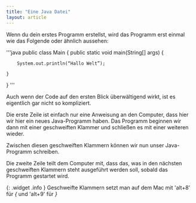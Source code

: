 ```yaml
---
title: "Eine Java Datei"
layout: article
---
```


Wenn du dein erstes Programm erstellst, wird das Programm erst einmal wie das Folgende oder ähnlich aussehen:

'''java
public class Main {
    public static void main(String[] args) {
        
        System.out.println(“Hallo Welt”);
        
    }
}
'''

Auch wenn der Code auf den ersten Blick überwältigend wirkt, ist es eigentlich gar nicht so kompliziert.

Die erste Zeile ist einfach nur eine Anweisung an den Computer, dass hier wir hier ein neues Java-Programm haben. Das Programm beginnen wir dann mit einer geschweiften Klammer und schließen es mit einer weiteren wieder.

Zwischen diesen geschweiften Klammern können wir nun unser Java-Programm schreiben.

Die zweite Zeile teilt dem Computer mit, dass das, was in den nächsten geschweiften Klammern steht ausgeführt werden soll, sobald das Programm gestartet wird.

{: .widget .info }
Geschweifte Klammern setzt man auf dem Mac mit
'alt+8' für *{* und 'alt+9' für *}*